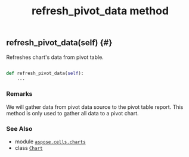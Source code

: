 ﻿---
title: refresh_pivot_data method
second_title: Aspose.Cells for Python via .NET API References
description: 
type: docs
weight: 110
url: /aspose.cells.charts/chart/refresh_pivot_data/
is_root: false
---

## refresh_pivot_data(self) {#}

Refreshes chart's data from pivot table.



```python

def refresh_pivot_data(self):
    ...
```


### Remarks

We will gather data from pivot data source to the pivot table report.
This method is only used to gather all data to a pivot chart.


### See Also
* module [`aspose.cells.charts`](../../)
* class [`Chart`](/cells/python-net/aspose.cells.charts/chart)
